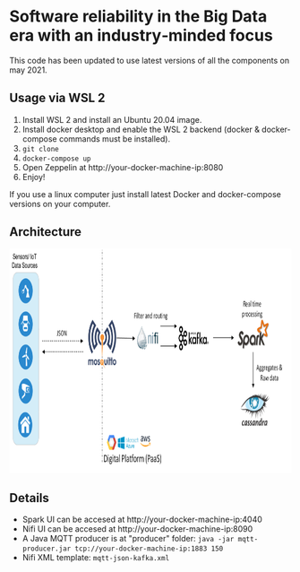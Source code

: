 
# Software reliability in the Big Data era with an industry‐minded focus

This code has been updated to use latest versions of all the components on may 2021.

## Usage via WSL 2

1. Install WSL 2 and install an Ubuntu 20.04 image.
2. Install docker desktop and enable the WSL 2 backend (docker & docker-compose commands must be installed).
3. ```git clone```
4. ```docker-compose up```
5. Open Zeppelin at http://your-docker-machine-ip:8080 
6. Enjoy!

If you use a linux computer just install latest Docker and docker-compose versions on your computer.

## Architecture

<a>
  <img src="https://github.com/Neuw84/bds2k17/blob/master/architecture.png" width="100%" height="400">
</a>

## Details

* Spark UI can be accesed at http://your-docker-machine-ip:4040
* Nifi UI can be accesed at http://your-docker-machine-ip:8090
* A Java MQTT producer is at "producer" folder: ```java -jar mqtt-producer.jar tcp://your-docker-machine-ip:1883 150```
* Nifi XML template: ```mqtt-json-kafka.xml```
